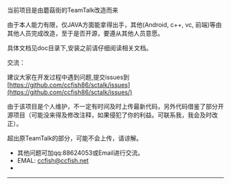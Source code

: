 当前项目是由蘑菇街的TeamTalk改造而来

由于本人能力有限，仅JAVA方面能拿得出手，其他(Android, c++, vc, 前端)等由其他人员完成改造，至于是否开源，要遵从其他人员意愿。

具体文档见doc目录下,安装之前请仔细阅读相关文档。

交流：

建议大家在开发过程中遇到问题,提交issues到[https://github.com/ccfish86/sctalk/issues](https://github.com/ccfish86/sctalk/issues/)

由于该项目是个人维护，不一定有时间及时上传最新代码，另外代码借鉴了部分开源项目（可能没来得及修改注释，如果侵犯了你的利益。可联系我，我会及时改正）。

超出原TeamTalk的部分，可能不会上传，请谅解。

* 其他问题可加qq:88624053或Email进行交流。
* EMAL: ccfish@ccfish.net
*
---
